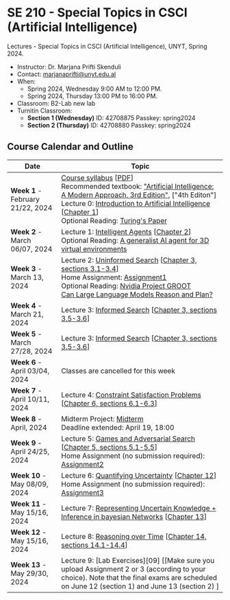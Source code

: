 # SE 210 - Special Topics in CSCI (Artificial Intelligence)
Lectures - Special Topics in CSCI (Artificial Intelligence), UNYT, Spring 2024.

- Instructor: Dr. Marjana Prifti Skenduli
- Contact: [marjanaprifti@unyt.edu.al](mailto:marjanaprifti@unyt.edu.al)
- When:
  - Spring 2024, Wednesday 9:00 AM to 12:00 PM.
  - Spring 2024, Thursday 13:00 PM to 16:00 PM.
- Classroom: B2-Lab new lab
- Turnitin Classroom:
  - **Section 1 (Wednesday)** ID: 42708875 Passkey: spring2024
  - **Section 2 (Thursday)** ID: 42708880 Passkey: spring2024

## Course Calendar and Outline

| Date | Topic |
| ---- | ----- |
| **Week 1** - February 21/22, 2024 | [Course syllabus][syllabus] [[PDF][syllabus]] <br> Recommended textbook: ["Artificial Intelligence: A Modern Approach, 3rd Edition"][ebook], ["4th Editon"] <br>Lecture 0: [Introduction to Artificial Intelligence][00] [[Chapter 1][chapter]] <br> Optional Reading: [Turing's Paper][paper]  |
| **Week 2** - March 06/07, 2024 | Lecture 1: [Intelligent Agents][01] [[Chapter 2][chapter]] <br> Optional Reading: [A generalist AI agent for 3D virtual environments][link] |
| **Week 3** - March 13, 2024 | Lecture 2: [Uninformed Search][02] [[Chapter 3, sections 3.1-3.4][chapter]] <br> Home Assignment: [Assignment1][ex1]  <br> Optional Reading: [Nvidia Project GROOT][link1] <br> [Can Large Language Models Reason and Plan?][link2]|
| **Week 4** - March 21, 2024 | Lecture 3: [Informed Search][03] [[Chapter 3, sections 3.5-3.6][chapter]] <br>|
| **Week 5** - March 27/28, 2024 | Lecture 3: [Informed Search][03] [[Chapter 3, sections 3.5-3.6][chapter]] <br>|
| **Week 6** - April 03/04, 2024 | Classes are cancelled for this week|
| **Week 7** - April 10/11, 2024 | Lecture 4: [Constraint Satisfaction Problems][04] [[Chapter 6, sections 6.1-6.3][chapter]]|
| **Week 8** - April, 2024 | Midterm Project: [Midterm][007]  <br> Deadline extended: April 19, 18:00|
| **Week 9** - April 24/25, 2024 | Lecture 5: [Games and Adversarial Search][05] [[Chapter 5, sections 5.1-5.5][chapter]] <br> Home Assignment (no submission required): [Assignment2][ex2] |
| **Week 10** - May 08/09, 2024 | Lecture 6: [Quantifying Uncertainty][06] [[Chapter 12][chapter]] <br> Home Assignment (no submission required): [Assignment3][ex3] |
| **Week 11** - May 15/16, 2024 | Lecture 7: [Representing Uncertain Knowledge + Inference in bayesian Networks][07] [[Chapter 13][chapter]]|
| **Week 12** - May 15/16, 2024 | Lecture 8: [Reasoning over Time][08] [[Chapter 14, sections 14.1-14.4][chapter]]|
| **Week 13** - May 29/30, 2024 | Lecture 9: [Lab Exercises][09] [[Make sure you upload Assignment 2 or 3 (according to your choice). Note that the final exams are scheduled on June 12 (section 1) and June 13 (section 2) ]|





[syllabus]: https://marjanaprifti.github.io/introtoai/PDFs/UNYT%20-%20Artificial%20Intelligence%20(Elective)%20-%20syllabus.pdf
[ebook]: https://github.com/yanshengjia/ml-road/blob/master/resources/Artificial%20Intelligence%20-%20A%20Modern%20Approach%20(3rd%20Edition).pdf
["4rth Editon"]: https://drive.google.com/file/d/1Wa0fyQwP_DtXSRVQP8sWzJciPrqEdk8l/view?usp=sharing
[chapter]:https://aima.cs.berkeley.edu/contents.html
[paper]:https://watermark.silverchair.com/lix-236-433.pdf?token=AQECAHi208BE49Ooan9kkhW_Ercy7Dm3ZL_9Cf3qfKAc485ysgAAA10wggNZBgkqhkiG9w0BBwagggNKMIIDRgIBADCCAz8GCSqGSIb3DQEHATAeBglghkgBZQMEAS4wEQQMxO3_TiinulCOP-znAgEQgIIDEHDjMQ7HHxqxoep2ls6oyUx-NcmmK8tF74xuVMG6dF-aVjCD6dHu5URMUBriG2BgDO-_g1izN8doaEVafRI70Fzeh0VAhZ8YlpA3e0bpqfaQWMyhNIDV7CZ13kKzTGW5a2EGglGjnvbTwQmbJSaiypVhjgLzvOtJpepBVZxHvw6F_eaZSbmI1W6aSB3GIB-qTwPMzYSzxRDzpOwZjl4_Xb3akWTQFapbZ2-7ajCaSceIPuBN6C5okPESfEGgii_rsSXXUzAk0UjXt7vMsuma-u5AuBCwAmrDFniKkElXA7DxBCth6407ytknV2NhIr_iGEOIe4DtzJq22xDv3jx2HbNmFX0bdNFMJC7I4zRko5f-rXZc5tjzityawKjK4nyFyRC8xFIKePH2ElAABZn0shxD2vPyclomUSkC5zbZMRyBtkTDgvpDbU6g8C28IqK0GbG0lDlAroDB4GuA1WUd_kQrIYHjrPOS8AqNbLR-_LWQTSpZK0Md3nOZMiLddV3u6h2TXwsGIDue5UYYojaRrdfzxgGJxUPHdbveBQzO1hxZluJtjs4WE8wZqnXRs-rwru9gWM59kfGv4mZPKo1R5WbSfqPLk8qACLHotPLKL10l0VI2BBHr5wfkQut0zqed6Mb8GWTfKmupw3fjGF6wTuwRO2Zwmzc2gNAz3qjvWVfA0mQE-Z4vH7Hrbp5SCxftO650uMHUJ2RlPXHqNZLmtSs7LMAdY_QXZe1AQiDYcfaUP1fgcB0FsCY_vK9O0nuIu9TYNJQprJa2op-8cJxA44Wq28N3CXfJKIa3cSHf1cyol3Ls2iz4X2EM5YPo7qofQeGWeu34hUlnB7yw_ZVYo7r0euNNPLcn8CE0lPLjTeA5dbVr-b4UrjibO9sb6W_O1TROktPZz5uLybxuVOjkPuiUZUtJI2kG3QHGjLdHcVH6jfLd8_SGzCaQLVCGXMpXyZPflIcZXOAp7b45JIyQraP3xknla5RuM4C-NQapYUeQYSm7cZxJsn24xBcOOTTm8t_AxkIoq30MIXBnTi9jAyw 
[00]: https://marjanaprifti.github.io/introtoai/PDFs/AI_Lecture0.pdf
[01]: https://marjanaprifti.github.io/introtoai/PDFs/AI_Lecture1.pdf
[02]: https://marjanaprifti.github.io/introtoai/PDFs/AI_Lecture2.pdf
[03]: https://marjanaprifti.github.io/introtoai/PDFs/AI_Lecture3.pdf
[04]: https://marjanaprifti.github.io/introtoai/PDFs/AI_Lecture4.pdf
[05]: https://marjanaprifti.github.io/introtoai/PDFs/AI_Lecture5.pdf
[06]: https://marjanaprifti.github.io/introtoai/PDFs/AI_Lecture6.pdf
[07]: https://marjanaprifti.github.io/introtoai/PDFs/AI_Lecture7.pdf
[08]: https://marjanaprifti.github.io/introtoai/PDFs/AI_Lecture8.pdf


[link]: https://deepmind.google/discover/blog/sima-generalist-ai-agent-for-3d-virtual-environments/
[link1]: https://www.youtube.com/watch?v=x5lFw6nz3t0
[ex1]: https://marjanaprifti.github.io/introtoai/PDFs/Exercises_1.pdf
[ex2]: https://marjanaprifti.github.io/introtoai/PDFs/Exercises_2.pdf
[ex3]: https://marjanaprifti.github.io/introtoai/PDFs/Exercises_3.pdf
[link2]: https://arxiv.org/pdf/2403.04121.pdf
[007]: https://docs.google.com/document/d/1JBdHoMXc_s-yL0SisH0eaf0pvy9GZfFhs2ZQtBKg9WU/edit?usp=sharing
